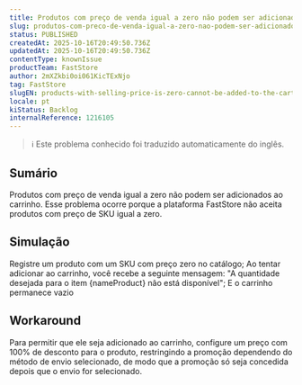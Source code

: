 ```yaml
---
title: Produtos com preço de venda igual a zero não podem ser adicionados ao carrinho no FastStore
slug: produtos-com-preco-de-venda-igual-a-zero-nao-podem-ser-adicionados-ao-carrinho-no-faststore
status: PUBLISHED
createdAt: 2025-10-16T20:49:50.736Z
updatedAt: 2025-10-16T20:49:50.736Z
contentType: knownIssue
productTeam: FastStore
author: 2mXZkbi0oi061KicTExNjo
tag: FastStore
slugEN: products-with-selling-price-is-zero-cannot-be-added-to-the-cart-in-faststore
locale: pt
kiStatus: Backlog
internalReference: 1216105
---
```


>ℹ️ Este problema conhecido foi traduzido automaticamente do inglês.

## Sumário


Produtos com preço de venda igual a zero não podem ser adicionados ao carrinho. Esse problema ocorre porque a plataforma FastStore não aceita produtos com preço de SKU igual a zero.
## Simulação


Registre um produto com um SKU com preço zero no catálogo;
Ao tentar adicionar ao carrinho, você recebe a seguinte mensagem: "A quantidade desejada para o item {nameProduct} não está disponível";
E o carrinho permanece vazio
## Workaround


Para permitir que ele seja adicionado ao carrinho, configure um preço com 100% de desconto para o produto, restringindo a promoção dependendo do método de envio selecionado, de modo que a promoção só seja concedida depois que o envio for selecionado.



